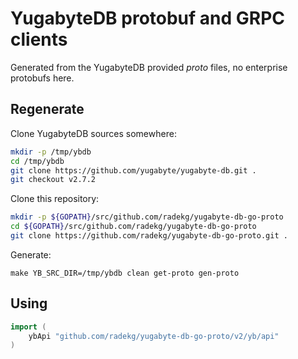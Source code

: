 # YugabyteDB protobuf and GRPC clients

Generated from the YugabyteDB provided _proto_ files, no enterprise protobufs here.

## Regenerate

Clone YugabyteDB sources somewhere:

```sh
mkdir -p /tmp/ybdb
cd /tmp/ybdb
git clone https://github.com/yugabyte/yugabyte-db.git .
git checkout v2.7.2
```

Clone this repository:

```sh
mkdir -p ${GOPATH}/src/github.com/radekg/yugabyte-db-go-proto
cd ${GOPATH}/src/github.com/radekg/yugabyte-db-go-proto
git clone https://github.com/radekg/yugabyte-db-go-proto.git .
```

Generate:

```
make YB_SRC_DIR=/tmp/ybdb clean get-proto gen-proto
```

## Using

```go
import (
    ybApi "github.com/radekg/yugabyte-db-go-proto/v2/yb/api"
)
```